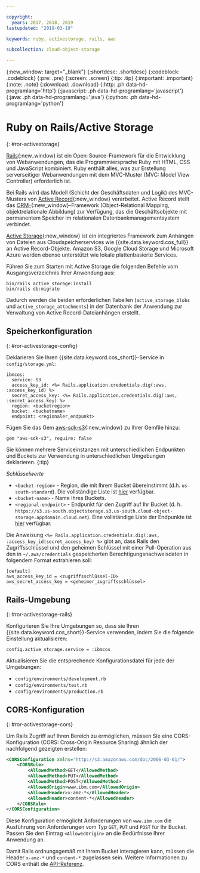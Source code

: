 ```yaml
---

copyright:
  years: 2017, 2018, 2019
lastupdated: "2019-03-19"

keywords: ruby, activestorage, rails, aws

subcollection: cloud-object-storage

---
```

{:new_window: target="_blank"}
{:shortdesc: .shortdesc}
{:codeblock: .codeblock}
{:pre: .pre}
{:screen: .screen}
{:tip: .tip}
{:important: .important}
{:note: .note}
{:download: .download} 
{:http: .ph data-hd-programlang='http'} 
{:javascript: .ph data-hd-programlang='javascript'} 
{:java: .ph data-hd-programlang='java'} 
{:python: .ph data-hd-programlang='python'}

# Ruby on Rails/Active Storage
{: #ror-activestorage}

[Rails](https://guides.rubyonrails.org/getting_started.html){:new_window} ist ein Open-Source-Framework für die Entwicklung von Webanwendungen, das die Programmiersprache Ruby mit HTML, CSS und JavaScript kombiniert. Ruby enthält alles, was zur Erstellung serverseitiger Webanwendungen mit dem MVC-Muster (MVC: Model View Controller) erforderlich ist. 

Bei Rails wird das Modell (Schicht der Geschäftsdaten und Logik) des MVC-Musters von [Active Record](https://guides.rubyonrails.org/active_record_basics.html){:new_window} verarbeitet. Active Record stellt das [ORM-](https://en.wikipedia.org/wiki/Object-relational_mapping){:new_window}-Framework (Object-Relational Mapping, objektrelationale Abbildung) zur Verfügung, das die Geschäftsobjekte mit permanentem Speicher im relationalen Datenbankmanagementsystem verbindet.

[Active Storage](https://guides.rubyonrails.org/active_storage_overview.html){:new_window} ist ein integriertes Framework zum Anhängen von Dateien aus Cloudspeicherservices wie {{site.data.keyword.cos_full}} an Active Record-Objekte. Amazon S3, Google Cloud Storage und Microsoft Azure werden ebenso unterstützt wie lokale plattenbasierte Services.

Führen Sie zum Starten mit Active Storage die folgenden Befehle vom Ausgangsverzeichnis Ihrer Anwendung aus: 

```
bin/rails active_storage:install
bin/rails db:migrate
```

Dadurch werden die beiden erforderlichen Tabellen (`active_storage_blobs` und `active_storage_attachments`) in der Datenbank der Anwendung zur Verwaltung von Active Record-Dateianhängen erstellt. 

## Speicherkonfiguration
{: #ror-activestorage-config}

Deklarieren Sie Ihren {{site.data.keyword.cos_short}}-Service in `config/storage.yml`:

```
ibmcos:
  service: S3
  access_key_id: <%= Rails.application.credentials.dig(:aws, :access_key_id) %>
  secret_access_key: <%= Rails.application.credentials.dig(:aws, :secret_access_key) %>
  region: <bucketregion>
  bucket: <bucketname>
  endpoint: <regionaler_endpunkt>
```

Fügen Sie das Gem [aws-sdk-s3](https://github.com/aws/aws-sdk-ruby){:new_window} zu Ihrer Gemfile hinzu:

```
gem "aws-sdk-s3", require: false
```

Sie können mehrere Serviceinstanzen mit unterschiedlichen Endpunkten und Buckets zur Verwendung in unterschiedlichen Umgebungen deklarieren.
{:tip}

*Schlüsselwerte*
* `<bucket-region>` - Region, die mit Ihrem Bucket übereinstimmt (d.h. `us-south-standard`). Die vollständige Liste ist [hier](/docs/services/cloud-object-storage/basics?topic=cloud-object-storage-classes#classes-locationconstraint) verfügbar.
* `<bucket-name>` - Name Ihres Buckets.
* `<regional-endpoint>` - Endpunkt für den Zugriff auf Ihr Bucket (d. h. `https://s3.us-south.objectstorage.s3.us-south.cloud-object-storage.appdomain.cloud.net`). Eine vollständige Liste der Endpunkte ist [hier](/docs/services/cloud-object-storage/basics?topic=cloud-object-storage-endpoints) verfügbar.

Die Anweisung `<%= Rails.application.credentials.dig(:aws, :access_key_id|secret_access_key) %>` gibt an, dass Rails den Zugriffsschlüssel und den geheimen Schlüssel mit einer Pull-Operation aus den in `~/.aws/credentials` gespeicherten Berechtigungsnachweisdaten in folgendem Format extrahieren soll:

```
[default]
aws_access_key_id = <zugriffsschlüssel-ID>
aws_secret_access_key = <geheimer_zugriffsschlüssel>
```

## Rails-Umgebung
{: #ror-activestorage-rails}

Konfigurieren Sie Ihre Umgebungen so, dass sie Ihren {{site.data.keyword.cos_short}}-Service verwenden, indem Sie die folgende Einstellung aktualisieren:

```
config.active_storage.service = :ibmcos
```

Aktualisieren Sie die entsprechende Konfigurationsdatei für jede der Umgebungen:

 * `config/environments/development.rb`
 * `config/environments/test.rb`
 * `config/environments/production.rb`


## CORS-Konfiguration
{: #ror-activestorage-cors}

Um Rails Zugriff auf Ihren Bereich zu ermöglichen, müssen Sie eine CORS-Konfiguration (CORS: Cross-Origin Resource Sharing) ähnlich der nachfolgend gezeigten erstellen:

```xml
<CORSConfiguration xmlns="http://s3.amazonaws.com/doc/2006-03-01/">
    <CORSRule>
        <AllowedMethod>GET</AllowedMethod>
        <AllowedMethod>PUT</AllowedMethod>
        <AllowedMethod>POST</AllowedMethod>
        <AllowedOrigin>www.ibm.com</AllowedOrigin>
        <AllowedHeader>x-amz-*</AllowedHeader>
        <AllowedHeader>content-*</AllowedHeader>
    </CORSRule>
</CORSConfiguration>
```

Diese Konfiguration ermöglicht Anforderungen von `www.ibm.com` die Ausführung von Anforderungen vom Typ `GET`, `PUT` und `POST` für Ihr Bucket. Passen Sie den Eintrag `<AllowedOrigin>` an die Bedürfnisse Ihrer Anwendung an. 

Damit Rails ordnungsgemäß mit Ihrem Bucket interagieren kann, müssen die Header `x-amz-*` und `content-*` zugelassen sein. Weitere Informationen zu CORS enthält die [API-Referenz](/docs/services/cloud-object-storage/api-reference?topic=cloud-object-storage-compatibility-api-bucket-operations#create-a-cross-origin-resource-sharing-configuration-for-a-bucket).

